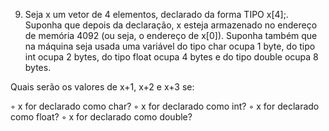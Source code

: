 9. Seja x um vetor de 4 elementos, 
declarado da forma TIPO x[4];.
Suponha que depois da declaração, 
x esteja armazenado no endereço de memória 4092
(ou seja, o endereço de x[0]). 
Suponha também que na máquina seja usada uma variável 
do tipo char ocupa 1 byte, 
do tipo int ocupa 2 bytes, 
do tipo float ocupa 4 bytes 
e do tipo double ocupa 8 bytes. 

Quais serão os valores de x+1, x+2 e x+3 se:

◦ x for declarado como char?
◦ x for declarado como int?
◦ x for declarado como float?
◦ x for declarado como double?